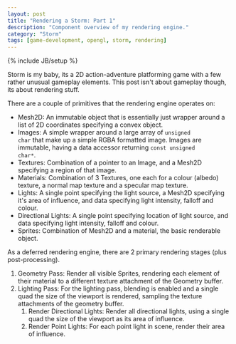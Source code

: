 ```yaml
---
layout: post
title: "Rendering a Storm: Part 1"
description: "Component overview of my rendering engine."
category: "Storm"
tags: [game-development, opengl, storm, rendering]
---
```

{% include JB/setup %}

Storm is my baby, its a 2D action-adventure platforming game with a few rather unusual gameplay elements. This post isn't about gameplay though, its about rendering stuff. 

<!--more-->

There are a couple of primitives that the rendering engine operates on:

 * Mesh2D: An immutable object that is essentially just wrapper around a list of 2D coordinates specifying a convex object.
 * Images: A simple wrapper around a large array of <code>unsigned char</code> that make up a simple RGBA formatted image. Images are immutable, having a data accessor returning <code>const unsigned char*</code>.
 * Textures: Combination of a pointer to an Image, and a Mesh2D specifying a region of that image.
 * Materials: Combination of 3 Textures, one each for a colour (albedo) texture, a normal map texture and a specular map texture.
 * Lights: A single point specifying the light source, a Mesh2D specifying it's area of influence, and data specifying light intensity, falloff and colour.
 * Directional Lights: A single point specifying location of light source, and data specifying light intensity, falloff and colour.
 * Sprites: Combination of Mesh2D and a material, the basic renderable object.

As a deferred rendering engine, there are 2 primary rendering stages (plus post-processing).

 1. Geometry Pass: Render all visible Sprites, rendering each element of their material to a different texture attachment of the Geometry buffer.
 2. Lighting Pass: For the lighting pass, blending is enabled and a single quad the size of the viewport is rendered, sampling the texture attachments of the geometry buffer.
    1. Render Directional Lights: Render all directional lights, using a single quad the size of the viewport as its area of influence.
    2. Render Point Lights: For each point light in scene, render their area of influence.

